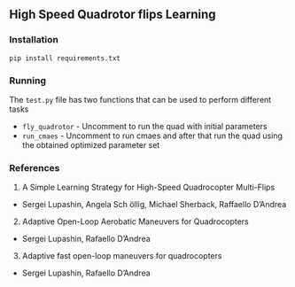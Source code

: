 ## High Speed Quadrotor flips Learning

### Installation
```
pip install requirements.txt
```

### Running
The `test.py` file has two functions that can be used to perform different tasks
- `fly_quadrotor` - Uncomment to run the quad with initial parameters
- `run_cmaes` - Uncomment to run cmaes and after that run the quad using the obtained optimized parameter set

### References
1. A Simple Learning Strategy for High-Speed Quadrocopter Multi-Flips
 - Sergei Lupashin, Angela Sch ̈ollig, Michael Sherback, Raffaello D’Andrea
2. Adaptive Open-Loop Aerobatic Maneuvers for Quadrocopters
 - Sergei Lupashin, Rafaello D’Andrea
3. Adaptive fast open-loop maneuvers for quadrocopters
 - Sergei Lupashin, Rafaello D’Andrea

